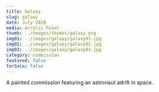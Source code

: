 ```yaml
---
title: Galaxy
slug: galaxy
date: July 2020
media: Acrylic Paint
thumb: ../images/thumbs/galaxy.png
img01: ../images/galaxy/galaxy01.jpg
img02: ../images/galaxy/galaxy02.jpg
img03: ../images/galaxy/galaxy03.jpg
category: commission
featured: false
forSale: false
---
```


A painted commission featuring an astronaut adrift in space.